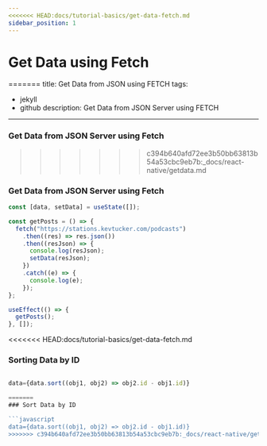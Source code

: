 ```yaml
---
<<<<<<< HEAD:docs/tutorial-basics/get-data-fetch.md
sidebar_position: 1
---
```


# Get Data using Fetch
=======
title: Get Data from JSON using FETCH
tags:
  - jekyll
  - github
description: Get Data from JSON Server using FETCH
---

### Get Data from JSON Server using Fetch
>>>>>>> c394b640afd72ee3b50bb63813b54a53cbc9eb7b:_docs/react-native/getdata.md

### Get Data from JSON Server using Fetch

```jsx
const [data, setData] = useState([]);

const getPosts = () => {
  fetch("https://stations.kevtucker.com/podcasts")
    .then((res) => res.json())
    .then((resJson) => {
      console.log(resJson);
      setData(resJson);
    })
    .catch((e) => {
      console.log(e);
    });
};

useEffect(() => {
  getPosts();
}, []);
```

<<<<<<< HEAD:docs/tutorial-basics/get-data-fetch.md
### Sorting Data by ID

```jsx

data={data.sort((obj1, obj2) => obj2.id - obj1.id)}

=======
### Sort Data by ID

```javascript
data={data.sort((obj1, obj2) => obj2.id - obj1.id)}
>>>>>>> c394b640afd72ee3b50bb63813b54a53cbc9eb7b:_docs/react-native/getdata.md
```
